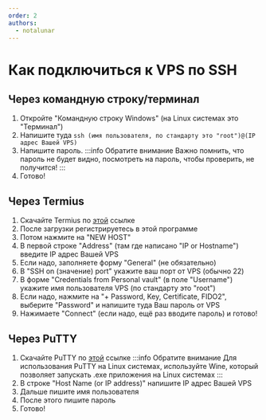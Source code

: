 ```yaml
---
order: 2
authors:
  - notalunar
---
```

# Как подключиться к VPS по SSH

## Через командную строку/терминал

1. Откройте "Командную строку Windows" (на Linux системах это "Терминал")
2. Напишите туда `ssh (имя пользователя, по стандарту это "root")@(IP адрес Вашей VPS)`
3. Напишите пароль.
:::info Обратите внимание
Важно помнить, что пароль не будет видно, посмотреть на пароль, чтобы проверить, не получится!
:::
4. Готово!

## Через Termius

1. Скачайте Termius по [этой](https://termius.com/download/) ссылке
2. После загрузки регистрируетесь в этой программе
3. Потом нажмите на "NEW HOST"
4. В первой строке "Address" (там где написано "IP or Hostname") введите IP адрес Вашей VPS
5. Если надо, заполняете форму "General" (не обязательно)
6. В "SSH on (значение) port" укажите ваш порт от VPS (обычно 22)
7. В форме "Credentials from Personal vault" (в поле "Username") укажите имя пользователя VPS (по стандарту это "root")
8. Если надо, нажмите на "+ Password, Key, Certificate, FIDO2", выберите "Password" и напишите туда Ваш пароль от VPS
9. Нажимаете "Connect" (если надо, ещё раз вводите пароль) и готово!

## Через PuTTY

1. Скачайте PuTTY по [этой](https://www.chiark.greenend.org.uk/~sgtatham/putty/latest.html) ссылке
:::info Обратите внимание
Для использования PuTTY на Linux системах, используйте Wine, который позволяет запускать .exe приложения на Linux системах
:::
2. В строке "Host Name (or IP address)" напишите IP адрес Вашей VPS
3. Дальше пишите имя пользователя
4. После этого пишите пароль
5. Готово!
